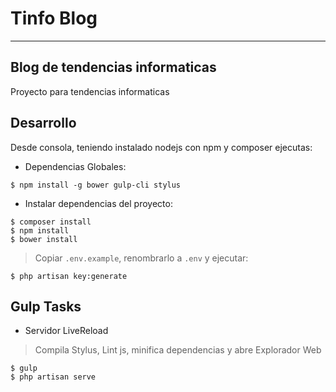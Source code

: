 # Tinfo Blog
----------
## Blog de tendencias informaticas
Proyecto para tendencias informaticas

## Desarrollo
Desde consola, teniendo instalado nodejs con npm y composer ejecutas:

- Dependencias Globales:
```
$ npm install -g bower gulp-cli stylus
```

- Instalar dependencias del proyecto:
```
$ composer install
$ npm install 
$ bower install
```
> Copiar `.env.example`, renombrarlo a `.env` y ejecutar:
```
$ php artisan key:generate
```

## Gulp Tasks

- Servidor LiveReload
> Compila Stylus, Lint js, minifica dependencias y abre Explorador Web
```
$ gulp
$ php artisan serve
```